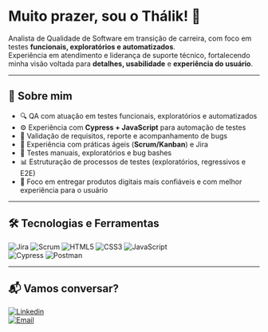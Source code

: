 # Muito prazer, sou o Thálik! 👋

Analista de Qualidade de Software em transição de carreira, com foco em testes **funcionais, exploratórios e automatizados**.  
Experiência em atendimento e liderança de suporte técnico, fortalecendo minha visão voltada para **detalhes, usabilidade** e **experiência do usuário**.  

---

## 🚀 Sobre mim
- 🔍 QA com atuação em testes funcionais, exploratórios e automatizados  
- ⚙️ Experiência com **Cypress + JavaScript** para automação de testes  
- 📝 Validação de requisitos, reporte e acompanhamento de bugs  
- 🔄 Experiência com práticas ágeis (**Scrum/Kanban**) e Jira  
- 🧪 Testes manuais, exploratórios e bug bashes  
- 📊 Estruturação de processos de testes (exploratórios, regressivos e E2E)  
- 🎯 Foco em entregar produtos digitais mais confiáveis e com melhor experiência para o usuário  

---

## 🛠️ Tecnologias e Ferramentas
![Jira](https://img.shields.io/badge/Jira-0052CC?style=for-the-badge&logo=jira&logoColor=white) 
![Scrum](https://img.shields.io/badge/Scrum-FF6F00?style=for-the-badge) 
![HTML5](https://img.shields.io/badge/HTML5-E34F26?style=for-the-badge&logo=html5&logoColor=white) 
![CSS3](https://img.shields.io/badge/CSS3-1572B6?style=for-the-badge&logo=css3&logoColor=white) 
![JavaScript](https://img.shields.io/badge/JavaScript-F7DF1E?style=for-the-badge&logo=javascript&logoColor=black)  
![Cypress](https://img.shields.io/badge/Cypress-17202C?style=for-the-badge&logo=cypress&logoColor=white) 
![Postman](https://img.shields.io/badge/Postman-FF6C37?style=for-the-badge&logo=postman&logoColor=white)

---

## 📬 Vamos conversar?
[![Linkedin](https://img.shields.io/badge/LinkedIn-0A66C2?style=for-the-badge&logo=linkedin&logoColor=white)](https://www.linkedin.com/in/SEU-LINKEDIN/)  
[![Email](https://img.shields.io/badge/Outlook-0078D4?style=for-the-badge&logo=microsoft-outlook&logoColor=white)](mailto:seuemail@outlook.com)
